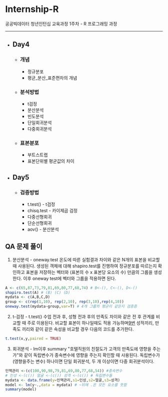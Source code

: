 # Internship-R
공공빅데이터 청년인턴십 교육과정 1주차 - R 프로그래밍 과정   
<hr/>   

+ ## Day4
  + ### 개념
    + 정규분포
    + 평균_분산_표준편차의 개념
  
  + ### 분석방법
    + t검정
    + 분산분석
    + 빈도분석
    + 단일회귀분석
    + 다중회귀분석
    
  + ### 표본분포
    + 부트스트랩
    + 표본단위별 평균값의 차이   
    
    
+ ## Day5
  + ### 검증방법
    + t.test() - t검정
    + chisq.test - 카이제곱 검정
    + 다중선형회귀
    + 단순선형회귀
    + aov() - 분산분석   
    
## QA 문제 풀이
1. 분산분석 - oneway.test
온도에 따른 실험결과 차이와 같은 N개의 표본을 비교할 때 사용된다. 생성된 객체에 대해 shapiro.test를 진행하여 정규분포를 따르는지 확인하고 
표본을 저장하는 벡터와 (표본의 수 x 표본당 요소의 수) 만큼의 그룹을 생성한다. 이후 oneway test에 벡터와 그룹을 적용하면 된다.   
```R
A <- c(65,87,73,79,81,69,80,77,68,74) # B<-(), C<-(), D<-()
shapiro.test(A) # (B) (C) (D)
mydata <- c(A,B,C,D)
group <- c(rep(1,10), rep(2,10), rep(3,10),rep(4,10))
oneway.test(mydata~group,var=T) # 4개 그룹의 평균이 같은지 검증증
```

2. t-검정 - t.test()
수업 전과 후, 성형 전과 후의 만족도 차이와 같은 전 후 관계를 비교할 때 주로 이용된다. 비교할 표본이 하나일때도 적용 가능하며[9번](https://github.com/hjchoi0207/Internship-R/blob/master/QA/no9.R)
성적끼리, 만족도 끼리와 같이 같은 속성을 비교할 경우 다음의 코드를 추가한다.   
```R
t.test(x,y,paired = TRUE)
```   

3. 회귀분석 - lm이후 summary
"호텔직원의 친절도가 고객의 만족도에 영향을 주는가"와 같이 독립변수가 종속변수에 영향을 주는지 확인할 때 사용된다.
독립변수가(영향을주는 변수) 하나이면 단일 회귀분석, 두 개 이상이면 다중 회귀분석이다.
```R
인맥관리 <-(c(100,90,98,79,81,69,80,77,68,54)) #종속변수
# 인성 <-(c()) 얼굴 <-(c()) 성격 <-(c()) # 독립변수들
mydata <- data.frame(y=인맥관리,s1=인성,s2=얼굴,s3=성격)
model <- lm(y~.,data = mydata) # ~뒤에 .은 모든 요소를 뜻함
summary(model) 
```
